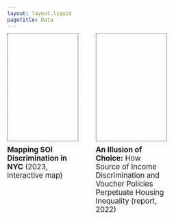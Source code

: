 ```yaml
---
layout: layout.liquid
pageTitle: Data
---
```


<style>

div#data-grid {
  display: grid;
  width: 100%;
  grid-template-columns: 33% 33% auto;
  grid-column-gap: 8%;
  font-size: 17px;
  margin-top: -25px;
}
  
#data-grid div {
  margin-top: 10px;
}

#data-grid div.data-cell div.data-img {
  height: 250px;
  border: 1px dotted Black;
  cursor: pointer;
}
#data-grid div.data-cell div.data-img:hover {
  filter: brightness(0.9);
  webkit-filter: brightness(0.9);
}
#data-grid a {
  text-decoration: none;
}
  
a.report {
  font-family: "Roboto Mono", monospace;
  font-weight: 400;
  padding: 10px 20px;
  background-color: #efc02a;
  color: black;
  text-transform: uppercase;
  text-decoration: none;
}
a.report:hover {
  background-color: #56c79b !important;
}
  
img.report-sample {
  border: 1px solid Black;
  max-width: 30%;
}
  
@media only screen and (max-width: 900px) {
  div#data-grid {
    grid-template-columns: 100%;
    grid-column-gap: none;
  }
}
  
</style>

<div id="data-grid">
  <div class="data-cell">
    <a href="/data/soi-map" target="_blank">
      <div class="data-img" style="background: url('https://cdn.glitch.global/b185c63a-8d27-412b-b4cb-047ca0c8de79/map-data-img.png'); background-size: cover;">
      </div>
      <div>
        <strong>Mapping SOI Discrimination in NYC</strong> (2023, interactive map)
      </div> 
    </a>
  </div>
  <div class="data-cell">
    <a href="/soi-report">
      <div class="data-img" style="background: url('https://cdn.glitch.global/b185c63a-8d27-412b-b4cb-047ca0c8de79/AnIllusionofChoice_FinalDigital-protected.jpg'); background-size: 400px; background-repeat: no-repeat; background-position: -40px 0;">
      </div>
      <div> 
        <strong>An Illusion of Choice:</strong> How Source of Income Discrimination and Voucher Policies Perpetuate Housing Inequality (report, 2022)
      </div> 
    </a>
  </div>
</div>

